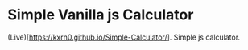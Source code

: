 # Simple Vanilla js Calculator
(Live)[https://kxrn0.github.io/Simple-Calculator/]. Simple js calculator.
